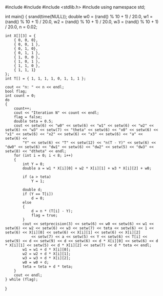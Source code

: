 #include <iostream>
#include <iomanip>
#include <stdlib.h>
#include <ctime>
using namespace std;

int main()
{
    srand(time(NULL));
    double w0 = (rand() % 10 + 1) / 20.0,
        w1 = (rand() % 10 + 1) / 20.0,
        w2 = (rand() % 10 + 1) / 20.0,
        w3 = (rand() % 10 + 1) / 20.0,
        n = 0.02;

    int X[][3] = {
        { 0, 0, 0},
        { 0, 0, 1 },
        { 0, 1, 0},
        { 0, 1, 1 },
        { 1, 0, 0 },
        { 1, 0, 1 },
        { 1, 1, 0 },
        { 1, 1, 1}
    };
    int T[] = { 1, 1, 1, 1, 0, 1, 1, 1 };

    cout << "n: " << n << endl;
    bool flag;
    int count = 0;
    do
    {
        count++;
        cout << "Iteration N" << count << endl;
        flag = false;
        double teta = 0.5;
        cout << setw(6) << "w0" << setw(6) << "w1" << setw(6) << "w2" << setw(6) << "w3" << setw(7) << "theta" << setw(6) << "x0" << setw(6) << "x1" << setw(6) << "x2" << setw(6) << "x3" << setw(6) << "a" << setw(6) <<
            "Y" << setw(6) << "T" << setw(12) << "n(T - Y)" << setw(6) << "dw0" << setw(6) << "dw1" << setw(6) << "dw2" << setw(5) << "dw3" << setw(8) << "dtheta" << endl;
        for (int i = 0; i < 8; i++)
        {
            int Y = 0;
            double a = w1 * X[i][0] + w2 * X[i][1] + w3 * X[i][2] + w0;

            if (a > teta)
                Y = 1;

            double d;
            if (Y == T[i])
                d = 0;
            else
            {
                d = n * (T[i] - Y);
                flag = true;
            }
            cout << setprecision(3) << setw(6) << w0 << setw(6) << w1 << setw(6) << w2 << setw(6) << w3 << setw(7) << teta << setw(6) << 1 << setw(6) << X[i][0] << setw(6) << X[i][1] << setw(6) << X[i][2]
                << setw(7) << a << setw(5) << Y << setw(6) << T[i] << setw(9) << d << setw(9) << d << setw(6) << d * X[i][0] << setw(6) << d * X[i][1] << setw(5) << d * X[i][2] << setw(7) << d * teta << endl;
            w1 = w1 + d * X[i][0];
            w2 = w2 + d * X[i][1];
            w3 = w3 + d * X[i][2];
            w0 = w0 + d;
            teta = teta + d * teta;
        }
        cout << endl;
    } while (flag);
}





